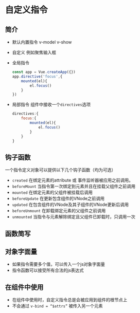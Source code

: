 # 自定义指令

## 简介

* 默认内置指令 v-model v-show
* 自定义 例如聚焦输入框
* 全局指令

  ```javascript
  const app = Vue.createApp({})
  app.directive('focus',{
      mounted(el){
          el.focus()
      }
  })
  ```

* 局部指令 组件中接收一个`directives`选项

  ```javascript
  directives:{
      focus:{
          mounted(el){
              el.focus()
          }
      }
  }
  ```

## 钩子函数

一个指令定义对象可以提供以下几个钩子函数（均为可选）

* `created` 在绑定元素的attribute 或 事件监听器被应用之前调用。
* `beforeMount`  当指令第一次绑定到元素并且在挂载父组件之前调用
* `mounted`  在绑定元素的父组件被挂载后调用
* `beforeUpdate`  在更新包含组件的VNode之前调用
* `updated`  在包含组件的VNode及其子组件的VNode更新后调用
* `beforeUnmount`  在卸载绑定元素的父组件之前调用
* `unmounted`  当指令与元素解除绑定且父组件已卸载时，只调用一次

## 函数简写

## 对象字面量

* 如果指令需要多个值，可以传入一个js对象字面量
* 指令函数可以接受所有合法的js表达式

## 在组件中使用

* 在组件中使用时，自定义指令总是会被应用到组件的根节点上
* 不会通过 `v-bind = “$attrs”` 被传入另一个元素


